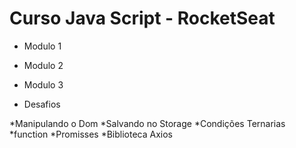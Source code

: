 # Curso Java Script - RocketSeat 

* Modulo 1
* Modulo 2
* Modulo 3 

* Desafios 

*Manipulando o Dom 
*Salvando no Storage
*Condições Ternarias 
*function
*Promisses 
*Biblioteca Axios 
